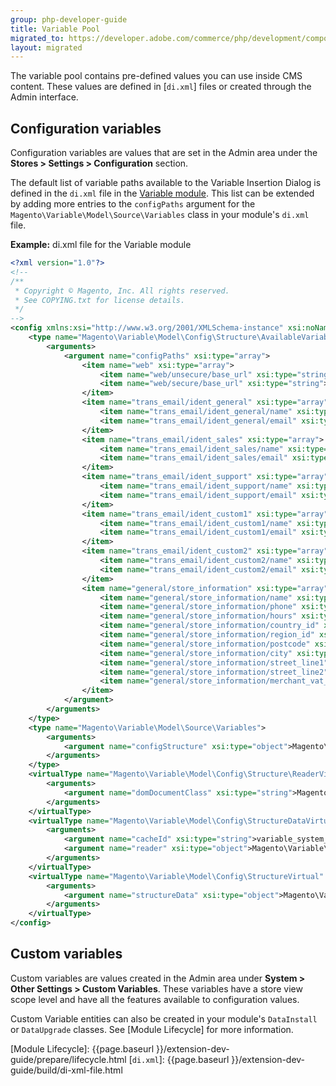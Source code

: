 ```yaml
---
group: php-developer-guide
title: Variable Pool
migrated_to: https://developer.adobe.com/commerce/php/development/components/variable-pool/
layout: migrated
---
```


The variable pool contains pre-defined values you can use inside CMS content.
These values are defined in [`di.xml`] files or created through the Admin interface.

## Configuration variables

Configuration variables are values that are set in the Admin area under the **Stores > Settings > Configuration** section.

The default list of variable paths available to the Variable Insertion Dialog is defined in the `di.xml` file in the [Variable module].
This list can be extended by adding more entries to the `configPaths` argument for the `Magento\Variable\Model\Source\Variables` class in your module's `di.xml` file.

**Example:** di.xml file for the Variable module

```xml
<?xml version="1.0"?>
<!--
/**
 * Copyright © Magento, Inc. All rights reserved.
 * See COPYING.txt for license details.
 */
-->
<config xmlns:xsi="http://www.w3.org/2001/XMLSchema-instance" xsi:noNamespaceSchemaLocation="urn:magento:framework:ObjectManager/etc/config.xsd">
    <type name="Magento\Variable\Model\Config\Structure\AvailableVariables">
        <arguments>
            <argument name="configPaths" xsi:type="array">
                <item name="web" xsi:type="array">
                    <item name="web/unsecure/base_url" xsi:type="string">1</item>
                    <item name="web/secure/base_url" xsi:type="string">1</item>
                </item>
                <item name="trans_email/ident_general" xsi:type="array">
                    <item name="trans_email/ident_general/name" xsi:type="string">1</item>
                    <item name="trans_email/ident_general/email" xsi:type="string">1</item>
                </item>
                <item name="trans_email/ident_sales" xsi:type="array">
                    <item name="trans_email/ident_sales/name" xsi:type="string">1</item>
                    <item name="trans_email/ident_sales/email" xsi:type="string">1</item>
                </item>
                <item name="trans_email/ident_support" xsi:type="array">
                    <item name="trans_email/ident_support/name" xsi:type="string">1</item>
                    <item name="trans_email/ident_support/email" xsi:type="string">1</item>
                </item>
                <item name="trans_email/ident_custom1" xsi:type="array">
                    <item name="trans_email/ident_custom1/name" xsi:type="string">1</item>
                    <item name="trans_email/ident_custom1/email" xsi:type="string">1</item>
                </item>
                <item name="trans_email/ident_custom2" xsi:type="array">
                    <item name="trans_email/ident_custom2/name" xsi:type="string">1</item>
                    <item name="trans_email/ident_custom2/email" xsi:type="string">1</item>
                </item>
                <item name="general/store_information" xsi:type="array">
                    <item name="general/store_information/name" xsi:type="string">1</item>
                    <item name="general/store_information/phone" xsi:type="string">1</item>
                    <item name="general/store_information/hours" xsi:type="string">1</item>
                    <item name="general/store_information/country_id" xsi:type="string">1</item>
                    <item name="general/store_information/region_id" xsi:type="string">1</item>
                    <item name="general/store_information/postcode" xsi:type="string">1</item>
                    <item name="general/store_information/city" xsi:type="string">1</item>
                    <item name="general/store_information/street_line1" xsi:type="string">1</item>
                    <item name="general/store_information/street_line2" xsi:type="string">1</item>
                    <item name="general/store_information/merchant_vat_number" xsi:type="string">1</item>
                </item>
            </argument>
        </arguments>
    </type>
    <type name="Magento\Variable\Model\Source\Variables">
        <arguments>
            <argument name="configStructure" xsi:type="object">Magento\Variable\Model\Config\StructureVirtual</argument>
        </arguments>
    </type>
    <virtualType name="Magento\Variable\Model\Config\Structure\ReaderVirtual" type="Magento\Config\Model\Config\Structure\Reader">
        <arguments>
            <argument name="domDocumentClass" xsi:type="string">Magento\Variable\Model\Config\Structure\Dom</argument>
        </arguments>
    </virtualType>
    <virtualType name="Magento\Variable\Model\Config\StructureDataVirtual" type="Magento\Config\Model\Config\Structure\Data">
        <arguments>
            <argument name="cacheId" xsi:type="string">variable_system_configuration_structure</argument>
            <argument name="reader" xsi:type="object">Magento\Variable\Model\Config\Structure\ReaderVirtual</argument>
        </arguments>
    </virtualType>
    <virtualType name="Magento\Variable\Model\Config\StructureVirtual" type="Magento\Config\Model\Config\StructureLazy">
        <arguments>
            <argument name="structureData" xsi:type="object">Magento\Variable\Model\Config\StructureDataVirtual</argument>
        </arguments>
    </virtualType>
</config>
```

## Custom variables

Custom variables are values created in the Admin area under **System > Other Settings > Custom Variables**.
These variables have a store view scope level and have all the features available to configuration values.

Custom Variable entities can also be created in your module's `DataInstall` or `DataUpgrade` classes.
See [Module Lifecycle] for more information.

[Variable module]: https://github.com/magento/magento2/tree/{{page.guide_version}}/app/code/Magento/Variable/etc
[Module Lifecycle]: {{page.baseurl }}/extension-dev-guide/prepare/lifecycle.html
[`di.xml`]: {{page.baseurl }}/extension-dev-guide/build/di-xml-file.html

